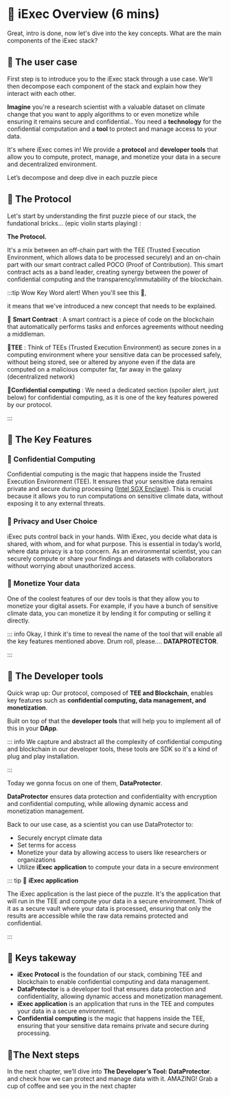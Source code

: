 # 🧐 iExec Overview (6 mins)

Great, intro is done, now let's dive into the key concepts. What are the main
components of the iExec stack?

## 👷 The user case

First step is to introduce you to the iExec stack through a use case. We'll then
decompose each component of the stack and explain how they interact with each
other.

**Imagine** you're a research scientist with a valuable dataset on climate
change that you want to apply algorithms to or even monetize while ensuring it
remains secure and confidential.. You need a **technology** for the confidential
computation and a **tool** to protect and manage access to your data.

It's where iExec comes in! We provide a **protocol** and **developer tools**
that allow you to compute, protect, manage, and monetize your data in a secure
and decentralized environment.

Let’s decompose and deep dive in each puzzle piece

## 🧩 The Protocol

Let's start by understanding the first puzzle piece of our stack, the
fundational bricks... (epic violin starts playing) :

**The Protocol.**

It's a mix between an off-chain part with the TEE (Trusted Execution
Environment, which allows data to be processed securely) and an on-chain part
with our smart contract called POCO (Proof of Contribution). This smart contract
acts as a band leader, creating synergy between the power of confidential
computing and the transparency/immutability of the blockchain.

:::tip Wow Key Word alert! When you'll see this 🚨,

it means that we've introduced a new concept that needs to be explained.

🚨 **Smart Contract** : A smart contract is a piece of code on the blockchain
that automatically performs tasks and enforces agreements without needing a
middleman.

🚨**TEE** : Think of TEEs (Trusted Execution Environment) as secure zones in a
computing environment where your sensitive data can be processed safely, without
being stored, see or altered by anyone even if the data are computed on a
malicious computer far, far away in the galaxy (decentralized network)

🚨**Confidential computing** : We need a dedicated section (spoiler alert, just
below) for confidential computing, as it is one of the key features powered by
our protocol.

:::

## 🧩 The Key Features

### 🔑 Confidential Computing

Confidential computing is the magic that happens inside the Trusted Execution
Environment (TEE). It ensures that your sensitive data remains private and
secure during processing
([Intel SGX Enclave](https://www.intel.com/content/dam/develop/external/us/en/documents/overview-of-intel-sgx-enclave-637284.pdf)).
This is crucial because it allows you to run computations on sensitive climate
data, without exposing it to any external threats.

### 🔑 Privacy and User Choice

iExec puts control back in your hands. With iExec, you decide what data is
shared, with whom, and for what purpose. This is essential in today’s world,
where data privacy is a top concern. As an environmental scientist, you can
securely compute or share your findings and datasets with collaborators without
worrying about unauthorized access.

### 🔑 Monetize Your data

One of the coolest features of our dev tools is that they allow you to monetize
your digital assets. For example, if you have a bunch of sensitive climate data,
you can monetize it by lending it for computing or selling it directly.

::: info Okay, I think it's time to reveal the name of the tool that will enable
all the key features mentioned above. Drum roll, please.... **DATAPROTECTOR**.

:::

## 🧩 The Developer tools

Quick wrap up: Our protocol, composed of **TEE and Blockchain**, enables key
features such as **confidential computing, data management, and monetization**.

Built on top of that the **developer tools** that will help you to implement all
of this in your **DApp**.

::: info We capture and abstract all the complexity of confidential computing
and blockchain in our developer tools, these tools are SDK so it's a kind of
plug and play installation.

:::

Today we gonna focus on one of them, **DataProtector**.

**DataProtector** ensures data protection and confidentiality with encryption
and confidential computing, while allowing dynamic access and monetization
management.

Back to our use case, as a scientist you can use DataProtector to:

- Securely encrypt climate data
- Set terms for access
- Monetize your data by allowing access to users like researchers or
  organizations
- Utilize **iExec application** to compute your data in a secure environment

::: tip 🚨 **iExec application**

The iExec application is the last piece of the puzzle. It's the application that
will run in the TEE and compute your data in a secure environment. Think of it
as a secure vault where your data is processed, ensuring that only the results
are accessible while the raw data remains protected and confidential.

:::

## 🧩 Keys takeway

- **iExec Protocol** is the foundation of our stack, combining TEE and
  blockchain to enable confidential computing and data management.
- **DataProtector** is a developer tool that ensures data protection and
  confidentiality, allowing dynamic access and monetization management.
- **iExec application** is an application that runs in the TEE and computes your
  data in a secure environment.
- **Confidential computing** is the magic that happens inside the TEE, ensuring
  that your sensitive data remains private and secure during processing.

## 💫The Next steps

In the next chapter, we’ll dive into **The Developer’s Tool: DataProtector**.
and check how we can protect and manage data with it. AMAZING! Grab a cup of
coffee and see you in the next chapter
